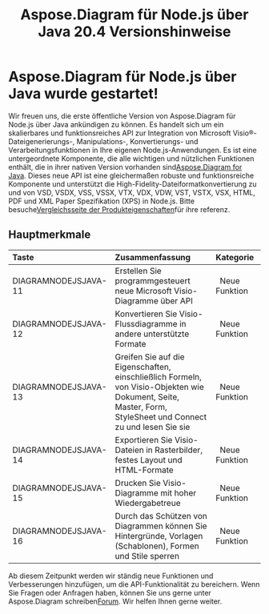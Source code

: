 ﻿---
title: Aspose.Diagram für Node.js über Java 20.4 Versionshinweise
type: docs
weight: 10
url: /de/java/aspose-diagram-for-node-js-via-java-20-4-release-notes/
---
# **Aspose.Diagram für Node.js über Java wurde gestartet!**
Wir freuen uns, die erste öffentliche Version von Aspose.Diagram für Node.js über Java ankündigen zu können. Es handelt sich um ein skalierbares und funktionsreiches API zur Integration von Microsoft Visio®-Dateigenerierungs-, Manipulations-, Konvertierungs- und Verarbeitungsfunktionen in Ihre eigenen Node.js-Anwendungen. Es ist eine untergeordnete Komponente, die alle wichtigen und nützlichen Funktionen enthält, die in ihrer nativen Version vorhanden sind[Aspose.Diagram for Java](https://www.aspose.com/products/diagram/java). Dieses neue API ist eine gleichermaßen robuste und funktionsreiche Komponente und unterstützt die High-Fidelity-Dateiformatkonvertierung zu und von VSD, VSDX, VSS, VSSX, VTX, VDX, VDW, VST, VSTX, VSX, HTML, PDF und XML Paper Spezifikation (XPS) in Node.js. Bitte besuche[Vergleichsseite der Produkteigenschaften](/diagram/de/java/aspose-diagram-for-node-js-via-java-features/)für ihre referenz.
## **Hauptmerkmale**

|**Taste** |**Zusammenfassung** |**Kategorie** |
|:- |:- |:- |
|DIAGRAMNODEJSJAVA-11|Erstellen Sie programmgesteuert neue Microsoft Visio-Diagramme über API|` `Neue Funktion|
|DIAGRAMNODEJSJAVA-12|Konvertieren Sie Visio-Flussdiagramme in andere unterstützte Formate|` `Neue Funktion|
|DIAGRAMNODEJSJAVA-13|Greifen Sie auf die Eigenschaften, einschließlich Formeln, von Visio-Objekten wie Dokument, Seite, Master, Form, StyleSheet und Connect zu und lesen Sie sie|` `Neue Funktion|
|DIAGRAMNODEJSJAVA-14|Exportieren Sie Visio-Dateien in Rasterbilder, festes Layout und HTML-Formate|` `Neue Funktion|
|DIAGRAMNODEJSJAVA-15|Drucken Sie Visio-Diagramme mit hoher Wiedergabetreue|` `Neue Funktion|
|DIAGRAMNODEJSJAVA-16|Durch das Schützen von Diagrammen können Sie Hintergründe, Vorlagen (Schablonen), Formen und Stile sperren|` `Neue Funktion|
 Ab diesem Zeitpunkt werden wir ständig neue Funktionen und Verbesserungen hinzufügen, um die API-Funktionalität zu bereichern. Wenn Sie Fragen oder Anfragen haben, können Sie uns gerne unter Aspose.Diagram schreiben[Forum](https://forum.aspose.com/c/diagram/17). Wir helfen Ihnen gerne weiter.
